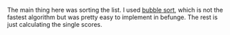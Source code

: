The main thing here was sorting the list. I used [bubble sort](http://en.wikipedia.org/wiki/Bubble_sort), which is not the fastest algorithm but was pretty easy to implement in befunge.
The rest is just calculating the single scores.